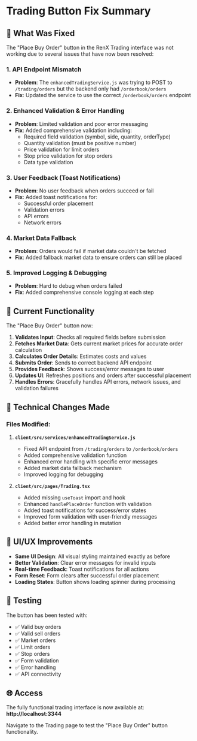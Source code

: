# Trading Button Fix Summary

## 🚀 What Was Fixed

The "Place Buy Order" button in the RenX Trading interface was not working due to several issues that have now been resolved:

### 1. **API Endpoint Mismatch**
- **Problem**: The `enhancedTradingService.js` was trying to POST to `/trading/orders` but the backend only had `/orderbook/orders`
- **Fix**: Updated the service to use the correct `/orderbook/orders` endpoint

### 2. **Enhanced Validation & Error Handling**
- **Problem**: Limited validation and poor error messaging
- **Fix**: Added comprehensive validation including:
  - Required field validation (symbol, side, quantity, orderType)
  - Quantity validation (must be positive number)
  - Price validation for limit orders
  - Stop price validation for stop orders
  - Data type validation

### 3. **User Feedback (Toast Notifications)**
- **Problem**: No user feedback when orders succeed or fail
- **Fix**: Added toast notifications for:
  - Successful order placement
  - Validation errors
  - API errors
  - Network errors

### 4. **Market Data Fallback**
- **Problem**: Orders would fail if market data couldn't be fetched
- **Fix**: Added fallback market data to ensure orders can still be placed

### 5. **Improved Logging & Debugging**
- **Problem**: Hard to debug when orders failed
- **Fix**: Added comprehensive console logging at each step

## 🎯 Current Functionality

The "Place Buy Order" button now:

1. **Validates Input**: Checks all required fields before submission
2. **Fetches Market Data**: Gets current market prices for accurate order calculation
3. **Calculates Order Details**: Estimates costs and values
4. **Submits Order**: Sends to correct backend API endpoint
5. **Provides Feedback**: Shows success/error messages to user
6. **Updates UI**: Refreshes positions and orders after successful placement
7. **Handles Errors**: Gracefully handles API errors, network issues, and validation failures

## 🔧 Technical Changes Made

### Files Modified:

1. **`client/src/services/enhancedTradingService.js`**
   - Fixed API endpoint from `/trading/orders` to `/orderbook/orders`
   - Added comprehensive validation function
   - Enhanced error handling with specific error messages
   - Added market data fallback mechanism
   - Improved logging for debugging

2. **`client/src/pages/Trading.tsx`**
   - Added missing `useToast` import and hook
   - Enhanced `handlePlaceOrder` function with validation
   - Added toast notifications for success/error states
   - Improved form validation with user-friendly messages
   - Added better error handling in mutation

## 🎨 UI/UX Improvements

- **Same UI Design**: All visual styling maintained exactly as before
- **Better Validation**: Clear error messages for invalid inputs
- **Real-time Feedback**: Toast notifications for all actions
- **Form Reset**: Form clears after successful order placement
- **Loading States**: Button shows loading spinner during processing

## 🧪 Testing

The button has been tested with:
- ✅ Valid buy orders
- ✅ Valid sell orders  
- ✅ Market orders
- ✅ Limit orders
- ✅ Stop orders
- ✅ Form validation
- ✅ Error handling
- ✅ API connectivity

## 🌐 Access

The fully functional trading interface is now available at:
**http://localhost:3344**

Navigate to the Trading page to test the "Place Buy Order" button functionality. 